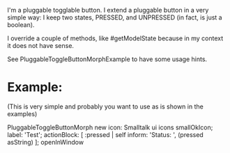 I'm a pluggable togglable button. 
I extend a pluggable button in a very simple way:  I keep two states, PRESSED, and UNPRESSED (in fact, is just a boolean).

I override a couple of methods, like #getModelState because in my context it does not have sense. 

See PluggableToggleButtonMorphExample to have some usage hints. 

Example:
========
(This is very simple and probably you want to use as is shown in the examples)

PluggableToggleButtonMorph new 
	icon: Smalltalk ui icons smallOkIcon;
	label: 'Test';
	actionBlock: [ :pressed | self inform: 'Status: ', (pressed asString) ];
	openInWindow
	
